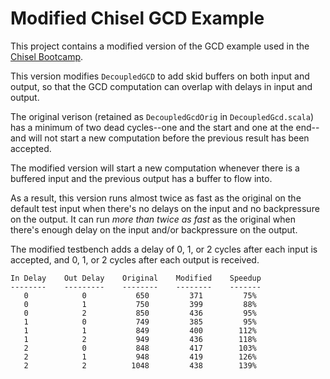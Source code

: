 Modified Chisel GCD Example
===========================

This project contains a modified version of the GCD example used in
the [Chisel Bootcamp](https://github.com/freechipsproject/chisel-bootcamp).

This version modifies `DecoupledGCD` to add skid buffers on both input
and output, so that the GCD computation can overlap with delays in input
and output.

The original verison (retained as `DecoupledGcdOrig` in `DecoupledGcd.scala`)
has a minimum of two dead cycles--one and the start and one at the end--and
will not start a new computation before the previous result has been accepted.

The modified version will start a new computation whenever there is a
buffered input and the previous output has a buffer to flow into.

As a result, this version runs almost twice as fast as the original on the
default test input when there's no delays on the input and no backpressure
on the output. It can run _more than twice as fast_ as the original when
there's enough delay on the input and/or backpressure on the output.

The modified testbench adds a delay of 0, 1, or 2 cycles after each input
is accepted, and 0, 1, or 2 cycles after each output is received.

```
In Delay    Out Delay    Original    Modified    Speedup
--------    ---------    --------    --------    -------
   0            0           650         371         75%
   0            1           750         399         88%
   0            2           850         436         95%
   1            0           749         385         95%
   1            1           849         400        112%
   1            2           949         436        118%
   2            0           848         417        103%
   2            1           948         419        126%
   2            2          1048         438        139%
```
